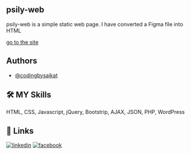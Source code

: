 ## psily-web
psily-web is a simple static web page. I have converted a Figma file into HTML

[go to the  site](https://awesomeopensource.com/project/elangosundar/awesome-README-templates)
## Authors
- [@codingbysaikat](https://www.github.com/codingbysaikat)
## 🛠 MY Skills
 HTML, CSS, Javascript, jQuery, Bootstrip, AJAX, JSON, PHP, WordPress
## 🔗 Links
[![linkedin](https://img.shields.io/badge/linkedin-0A66C2?style=for-the-badge&logo=linkedin&logoColor=white)](https://www.linkedin.com//in/saikat-mondal-379225195/)
[![facebook](https://img.shields.io/badge/facebook-1DA1F2?style=for-the-badge&logo=facebook&logoColor=white)](https://www.facebook.com/bdsm121)

